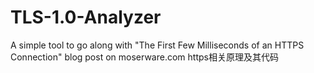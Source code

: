 TLS-1.0-Analyzer
================

A simple tool to go along with "The First Few Milliseconds of an HTTPS Connection" blog post on moserware.com
https相关原理及其代码
